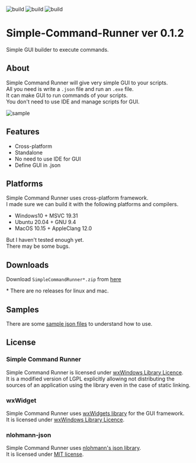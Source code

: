 ![build](https://github.com/matyalatte/Simple-Command-Runner/actions/workflows/build_windows.yml/badge.svg)
![build](https://github.com/matyalatte/Simple-Command-Runner/actions/workflows/build_ubuntu.yml/badge.svg)
![build](https://github.com/matyalatte/Simple-Command-Runner/actions/workflows/build_mac.yml/badge.svg)
# Simple-Command-Runner ver 0.1.2
Simple GUI builder to execute commands.<br>

## About
Simple Command Runner will give very simple GUI to your scripts.<br>
All you need is write a `.json` file and run an `.exe` file.<br>
It can make GUI to run commands of your scripts.<br>
You don't need to use IDE and manage scripts for GUI.<br>

![sample](https://user-images.githubusercontent.com/69258547/166093114-4165e28a-452e-4844-a4d9-19b34bfe001c.png)<br>

## Features
- Cross-platform
- Standalone
- No need to use IDE for GUI
- Define GUI in .json

## Platforms
Simple Command Runner uses cross-platform framework.<br>
I made sure we can build it with the following platforms and compilers.
- Windows10 + MSVC 19.31
- Ubuntu 20.04 + GNU 9.4
- MacOS 10.15 + AppleClang 12.0

But I haven't tested enough yet.<br>
There may be some bugs.

## Downloads
Download `SimpleCommandRunner*.zip` from [here](https://github.com/matyalatte/Simple-Command-Runner/releases)<br>

\* There are no releases for linux and mac.


## Samples
There are some [sample json files](./samples) to understand how to use.<br>

## License
### Simple Command Runner
Simple Command Runner is licensed under [wxWindows Library Licence](license.txt).<br>
It is a modified version of LGPL explicitly allowing not distributing
the sources of an application using the library even in the case of static linking.<br>

### wxWidget
Simple Command Runner uses [wxWidgets library](https://github.com/wxWidgets/wxWidgets) for the GUI framework.<br>
It is licensed under [wxWindows Library Licence](https://github.com/wxWidgets/wxWidgets/blob/master/docs/licence.txt).<br>

### nlohmann-json
Simple Command Runner uses [nlohmann's json library](https://github.com/nlohmann/json).<br>
It is licensed under [MIT license](https://github.com/nlohmann/json/blob/develop/LICENSE.MIT).

